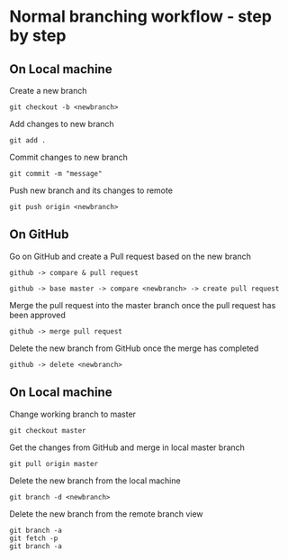 # Normal branching workflow - step by step

## On Local machine

Create a new branch

```git
git checkout -b <newbranch>
```

Add changes to new branch

```git
git add .
```

Commit changes to new branch

```git
git commit -m "message"
```

Push new branch and its changes to remote

```git
git push origin <newbranch>
```

## On GitHub

Go on GitHub and create a Pull request based on the new branch

`github -> compare & pull request`

`github -> base master -> compare <newbranch> -> create pull request`

Merge the pull request into the master branch once the pull request has been approved

`github -> merge pull request`

Delete the new branch from GitHub once the merge has completed

`github -> delete <newbranch>`

## On Local machine

Change working branch to master

```git
git checkout master
```

Get the changes from GitHub and merge in local master branch

```git
git pull origin master
```

Delete the new branch from the local machine

```git
git branch -d <newbranch>
```

Delete the new branch from the remote branch view

```git
git branch -a
git fetch -p
git branch -a
```
